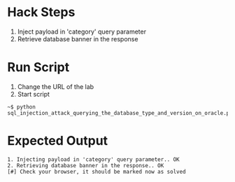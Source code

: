 # Hack Steps

1. Inject payload in 'category' query parameter
2. Retrieve database banner in the response

# Run Script

1. Change the URL of the lab
2. Start script

```
~$ python sql_injection_attack_querying_the_database_type_and_version_on_oracle.py
```

# Expected Output

```
1. Injecting payload in 'category' query parameter.. OK
2. Retrieving database banner in the response.. OK
[#] Check your browser, it should be marked now as solved
```
